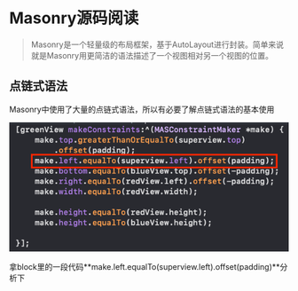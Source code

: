 # Masonry源码阅读
> Masonry是一个轻量级的布局框架，基于AutoLayout进行封装。简单来说就是Masonry用更简洁的语法描述了一个视图相对另一个视图的位置。

## 点链式语法

Masonry中使用了大量的点链式语法，所以有必要了解点链式语法的基本使用

![](images/Masonry/点链式语法片段1.png)

拿block里的一段代码**make.left.equalTo(superview.left).offset(padding)**分析下
